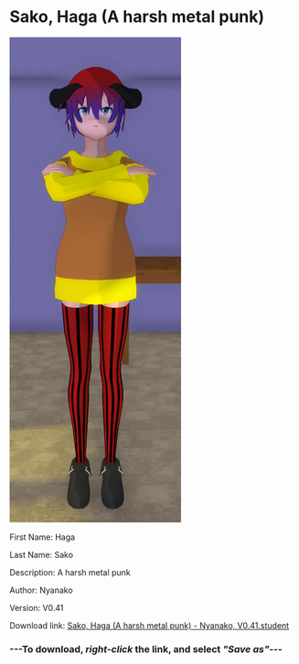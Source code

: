 # Sako, Haga (A harsh metal punk)

<img src = "https://raw.githubusercontent.com/Arbiter1223/Daigaku-Gurashi-Custom-Students/master/Students/Files/Sako%2C%20Haga%20(A%20harsh%20metal%20punk).png">

First Name: Haga

Last Name: Sako

Description: A harsh metal punk

Author: Nyanako

Version: V0.41

Download link: <a href="https://raw.githubusercontent.com/Arbiter1223/Daigaku-Gurashi-Custom-Students/master/Students/Files/Sako%2C%20Haga%20(A%20harsh%20metal%20punk)%20-%20Nyanako%2C%20V0.41.student">Sako, Haga (A harsh metal punk) - Nyanako, V0.41.student</a>

### ---**To download, _right-click_ the link, and select _"Save as"_**---
